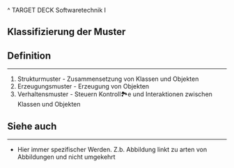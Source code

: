 ^
TARGET DECK
Softwaretechnik I

Klassifizierung der Muster
--
## Definition
***
1. Strukturmuster - Zusammensetzung von Klassen und Objekten
2. Erzeugungsmuster - Erzeugung von Objekten
3. Verhaltensmuster - Steuern Kontroll🏞️e und Interaktionen zwischen Klassen und Objekten
## Siehe auch
***
* Hier immer spezifischer Werden. Z.b. Abbildung linkt zu arten von Abbildungen und nicht umgekehrt